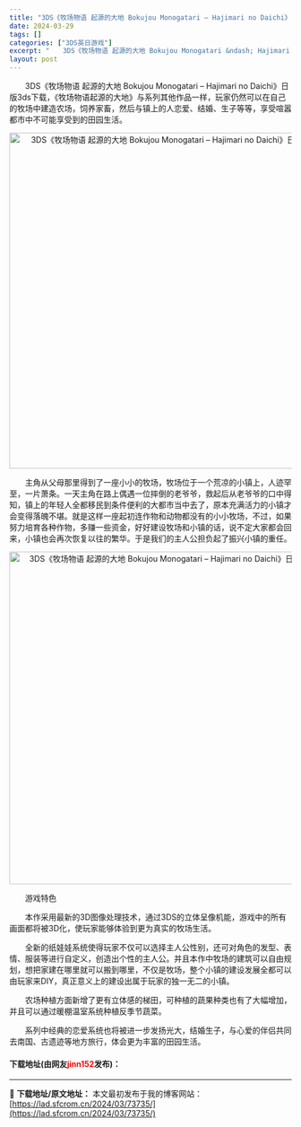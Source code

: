 ```yaml
---
title: "3DS《牧场物语 起源的大地 Bokujou Monogatari – Hajimari no Daichi》日版3ds下载"
date: 2024-03-29
tags: []
categories: ["3DS英日游戏"]
excerpt: "　　3DS《牧场物语 起源的大地 Bokujou Monogatari &ndash; Hajimari no Daichi》日版3ds下载，《牧场物语起源的大地》与系列其他作品一样，玩家仍然可以在自己的牧场中建造农场，饲养家畜，然后与镇上的人恋爱、结婚、生子等等，享受喧嚣都市中不可能享受到的田园生&hellip;"
layout: post
---
```


 <p>　　3DS《牧场物语 起源的大地 Bokujou Monogatari &ndash; Hajimari no Daichi》日版3ds下载，《牧场物语起源的大地》与系列其他作品一样，玩家仍然可以在自己的牧场中建造农场，饲养家畜，然后与镇上的人恋爱、结婚、生子等等，享受喧嚣都市中不可能享受到的田园生活。</p> <p align="center"><img align="" border="0" src="https://lad.sfcrom.cn/wp-content/uploads/2024/03/20240329_66063053432ff.png" width="599" alt="3DS《牧场物语 起源的大地 Bokujou Monogatari – Hajimari no Daichi》日版3ds下载" /></p> <p>　　主角从父母那里得到了一座小小的牧场，牧场位于一个荒凉的小镇上，人迹罕至，一片萧条。一天主角在路上偶遇一位摔倒的老爷爷，救起后从老爷爷的口中得知，镇上的年轻人全都移民到条件便利的大都市当中去了，原本充满活力的小镇才会变得落魄不堪。就是这样一座起初连作物和动物都没有的小小牧场，不过，如果努力培育各种作物，多赚一些资金，好好建设牧场和小镇的话，说不定大家都会回来，小镇也会再次恢复以往的繁华。于是我们的主人公担负起了振兴小镇的重任。</p> <p align="center"><img align="" border="0" src="https://lad.sfcrom.cn/wp-content/uploads/2024/03/20240329_6606305476f1c.png" width="593" alt="3DS《牧场物语 起源的大地 Bokujou Monogatari – Hajimari no Daichi》日版3ds下载" /></p> <p>　　游戏特色</p> <p>　　本作采用最新的3D图像处理技术，通过3DS的立体呈像机能，游戏中的所有画面都将被3D化，使玩家能够体验到更为真实的牧场生活。</p> <p>　　全新的纸娃娃系统使得玩家不仅可以选择主人公性别，还可对角色的发型、表情、服装等进行自定义，创造出个性的主人公。并且本作中牧场的建筑可以自由规划，想把家建在哪里就可以搬到哪里，不仅是牧场，整个小镇的建设发展全都可以由玩家来DIY，真正意义上的建设出属于玩家的独一无二的小镇。</p> <p>　　农场种植方面新增了更有立体感的梯田，可种植的蔬果种类也有了大幅增加，并且可以通过暖棚温室系统种植反季节蔬菜。</p> <p>　　系列中经典的恋爱系统也将被进一步发扬光大，结婚生子，与心爱的伴侣共同去南国、古遗迹等地方旅行，体会更为丰富的田园生活。</p> <p><h4>下载地址(由网友<font color="red">jinn152</font>发布)：</h4></p> 

---
📖 **下载地址/原文地址：** 本文最初发布于我的博客网站：[https://lad.sfcrom.cn/2024/03/73735/](https://lad.sfcrom.cn/2024/03/73735/)
